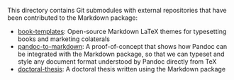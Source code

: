 This directory contains Git submodules with external repositories that have
been contributed to the Markdown package:

- [book-templates][]: Open-source Markdown LaTeX themes for typesetting books and marketing colaterals
- [pandoc-to-markdown][]: A proof-of-concept that shows how Pandoc can be integrated with the Markdown package, so that we can typeset and style any document format understood by Pandoc directly from TeX
- [doctoral-thesis][]: A doctoral thesis written using the Markdown package

 [book-templates]: https://github.com/xvrabcov/md-templates
 [pandoc-to-markdown]: https://github.com/drehak/pandoc-to-markdown
 [doctoral-thesis]: https://github.com/witiko/doctoral-thesis
